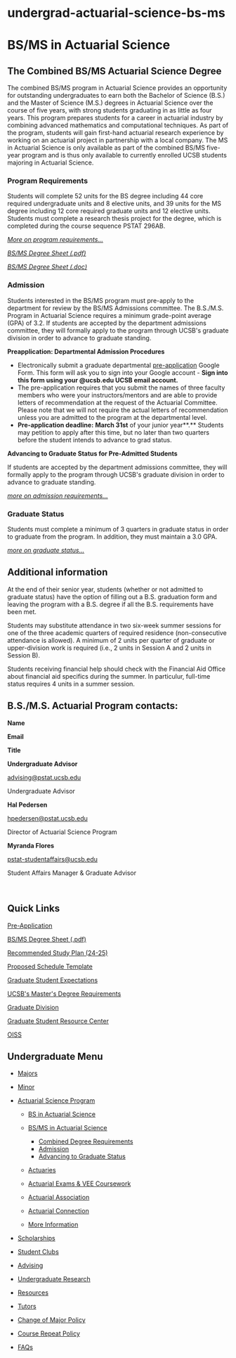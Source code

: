 # undergrad-actuarial-science-bs-ms

# BS/MS in Actuarial Science

## The Combined BS/MS Actuarial Science Degree

The combined BS/MS program in Actuarial Science provides an opportunity for outstanding undergraduates to earn both the Bachelor of Science (B.S.) and the Master of Science (M.S.) degrees in Actuarial Science over the course of five years, with strong students graduating in as little as four years. This program prepares students for a career in actuarial industry by combining advanced mathematics and computational techniques. As part of the program, students will gain first-hand actuarial research experience by working on an actuarial project in partnership with a local company. The MS in Actuarial Science is only available as part of the combined BS/MS five-year program and is thus only available to currently enrolled UCSB students majoring in Actuarial Science.

### Program Requirements

Students will complete 52 units for the BS degree including 44 core required undergraduate units and 8 elective units, and 39 units for the MS degree including 12 core required graduate units and 12 elective units. Students must complete a research thesis project for the degree, which is completed during the course sequence PSTAT 296AB.

[*More on program requirements...*](/undergrad/actuarial-science/bs-ms/combined-degree)

[*BS/MS Degree Sheet (.pdf)*](/sites/default/files/sitefiles/BS%3AMS%20Requirement%20Sheet.pdf)

[*BS/MS Degree Sheet (.doc)*](/sites/default/files/sitefiles/BSMS%20-%20Actuarial%20Science-Requirement%20Sheet-%202021-22.doc)

### Admission

Students interested in the BS/MS program must pre-apply to the department for review by the BS/MS Admissions committee. The B.S./M.S. Program in Actuarial Science requires a minimum grade-point average (GPA) of 3.2. If students are accepted by the department admissions committee, they will formally apply to the program through UCSB's graduate division in order to advance to graduate standing.

**Preapplication: Departmental Admission Procedures**

- Electronically submit a graduate departmental [pre-application](https://docs.google.com/forms/d/e/1FAIpQLSddxo1NA8afBYFADCpU4CfRFUR8M1P_AJn7xT1jqQM8CezwJQ/viewform?usp=dialog) Google Form. This form will ask you to sign into your Google account - **Sign into this form using your @ucsb.edu UCSB email account.**
- The pre-application requires that you submit the names of three faculty members who were your instructors/mentors and are able to provide letters of recommendation at the request of the Actuarial Committee. Please note that we will not require the actual letters of recommendation unless you are admitted to the program at the departmental level.
- **Pre-application deadline:** **March 31st** of your junior year**.** Students may petition to apply after this time, but no later than two quarters before the student intends to advance to grad status.

**Advancing to Graduate Status for Pre-Admitted Students**

If students are accepted by the department admissions committee, they will formally apply to the program through UCSB's graduate division in order to advance to graduate standing.

[*more on admission requirements...*](/undergrad/actuarial-science/bs-ms/admission)

### Graduate Status

Students must complete a minimum of 3 quarters in graduate status in order to graduate from the program. In addition, they must maintain a 3.0 GPA.

[*more on graduate status...*](/undergrad/actuarial-science/bs-ms/advancing)

## Additional information

At the end of their senior year, students (whether or not admitted to graduate status) have the option of filling out a B.S. graduation form and leaving the program with a B.S. degree if all the B.S. requirements have been met.

Students may substitute attendance in two six-week summer sessions for one of the three academic quarters of required residence (non-consecutive attendance is allowed). A minimum of 2 units per quarter of graduate or upper-division work is required (i.e., 2 units in Session A and 2 units in Session B).

Students receiving financial help should check with the Financial Aid Office about financial aid specifics during the summer. In particulur, full-time status requires 4 units in a summer session.

## B.S./M.S. Actuarial Program contacts:

**Name**

**Email**

**Title**

**Undergraduate Advisor**

[advising@pstat.ucsb.edu](mailto:pstat-undergradadvisor@ucsb.edu)

Undergraduate Advisor

**Hal Pedersen**

[hpedersen@pstat.ucsb.edu](mailto:hpedersen@pstat.ucsb.edu)

Director of Actuarial Science Program

**Myranda Flores**

[pstat-studentaffairs@ucsb.edu](mailto:pstat-studentaffairs@ucsb.edu)

Student Affairs Manager &amp; Graduate Advisor

 

## Quick Links

[Pre-Application](https://docs.google.com/forms/d/e/1FAIpQLSddxo1NA8afBYFADCpU4CfRFUR8M1P_AJn7xT1jqQM8CezwJQ/viewform?usp=dialog)

[BS/MS Degree Sheet (.pdf)](/sites/default/files/sitefiles/Combined%20B.S.%20and%20M.S.%20-%20Actuarial%20Science-Requirement%20Sheet-%202023-24%20%281%29.pdf)

[Recommended Study Plan (24-25)](/sites/default/files/sitefiles/ACTUARIAL%20SCIENCE%20BSMS%2024-25%20PLAN%20OF%20STUDY.pdf)

[Proposed Schedule Template](/sites/default/files/sitefiles/Proposed%20Schedule%20Template.docx)

[Graduate Student Expectations](http://www.graddiv.ucsb.edu/academic/academic-performance#academic-good-standing)

[UCSB's Master's Degree Requirements](http://www.graddiv.ucsb.edu/academic/masters-degree)

[Graduate Division](http://www.graddiv.ucsb.edu/)

[Graduate Student Resource Center](http://www.graddiv.ucsb.edu/profdev/home)

[OISS](http://oiss.sa.ucsb.edu/)

## Undergraduate Menu

- [Majors](/undergrad/majors "Undergraduate Majors")
- [Minor](/undergrad/minor "Minor in Statistical Science")
- [Actuarial Science Program](/undergrad/actuarial-science "Actuarial Science Program")
  
  - [BS in Actuarial Science](/undergrad/actuarial-science/bs "BS in Actuarial Science")
  - [BS/MS in Actuarial Science](/undergrad/actuarial-science/bs-ms "BS/MS in Actuarial Science")
    
    - [Combined Degree Requirements](/undergrad/actuarial-science/bs-ms/combined-degree "Combined Degree Requirements")
    - [Admission](/undergrad/actuarial-science/bs-ms/admission "BS/MS in Actuarial Science - Admission")
    - [Advancing to Graduate Status](/undergrad/actuarial-science/bs-ms/advancing "Advancing to Graduate Status")
  - [Actuaries](/undergrad/actuarial-science/actuaries "Actuaries")
  - [Actuarial Exams &amp; VEE Coursework](/undergrad/actuarial-science/exam "Actuarial Exams & VEE Coursework")
  - [Actuarial Association](http://actuaryclub.pstat.ucsb.edu "Actuarial Association")
  - [Actuarial Connection](/undergrad/actuarial-science/connection "Actuarial Connection")
  - [More Information](/undergrad/actuarial-science/info "Actuarial Science Program - More Information")
- [Scholarships](/undergrad/scholarships "Undergraduate Scholarships")
- [Student Clubs](/undergrad/student-clubs "Student Clubs")
- [Advising](/undergrad/advising "Undergraduate Advising")
- [Undergraduate Research](/undergrad/research "Undergraduate Research")
- [Resources](/undergrad/resources "Undergraduate Resources")
- [Tutors](/undergrad/tutors "Tutors")
- [Change of Major Policy](/undergrad/major-change "Change of Major Policy")
- [Course Repeat Policy](/undergrad/course-repeat "Course Repeat Policy")
- [FAQs](/undergrad/faqs "Undergraduate FAQs")